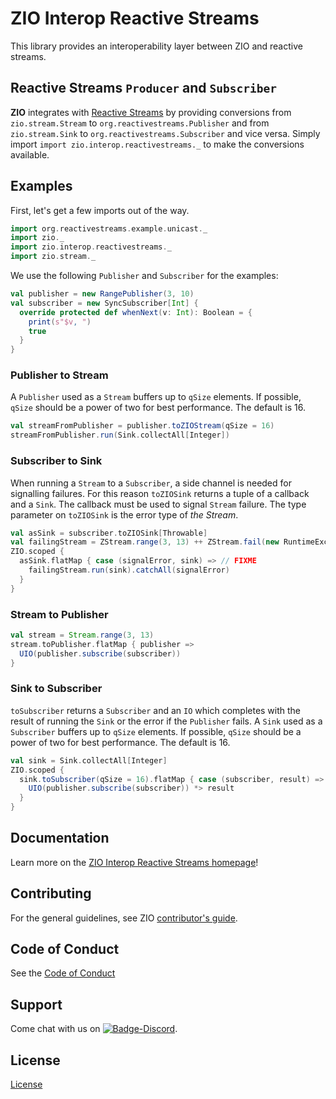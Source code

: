 [//]: # (This file was autogenerated using `zio-sbt-website` plugin via `sbt generateReadme` command.)
[//]: # (So please do not edit it manually. Instead, change "docs/index.md" file or sbt setting keys)
[//]: # (e.g. "readmeDocumentation" and "readmeSupport".)

# ZIO Interop Reactive Streams

This library provides an interoperability layer between ZIO and reactive streams.

## Reactive Streams `Producer` and `Subscriber`

**ZIO** integrates with [Reactive Streams](http://reactive-streams.org) by providing conversions from `zio.stream.Stream` to `org.reactivestreams.Publisher`
and from `zio.stream.Sink` to `org.reactivestreams.Subscriber` and vice versa. Simply import `import zio.interop.reactivestreams._` to make the
conversions available.

## Examples

First, let's get a few imports out of the way.

```scala
import org.reactivestreams.example.unicast._
import zio._
import zio.interop.reactivestreams._
import zio.stream._
```

We use the following `Publisher` and `Subscriber` for the examples:

```scala
val publisher = new RangePublisher(3, 10)
val subscriber = new SyncSubscriber[Int] {
  override protected def whenNext(v: Int): Boolean = {
    print(s"$v, ")
    true
  }
}
```

### Publisher to Stream

A `Publisher` used as a `Stream` buffers up to `qSize` elements. If possible, `qSize` should be
a power of two for best performance. The default is 16.

```scala
val streamFromPublisher = publisher.toZIOStream(qSize = 16)
streamFromPublisher.run(Sink.collectAll[Integer])
```

### Subscriber to Sink

When running a `Stream` to a `Subscriber`, a side channel is needed for signalling failures.
For this reason `toZIOSink` returns a tuple of a callback and a `Sink`. The callback must be used to signal `Stream` failure. The type parameter on `toZIOSink` is the error type of *the Stream*.

```scala
val asSink = subscriber.toZIOSink[Throwable]
val failingStream = ZStream.range(3, 13) ++ ZStream.fail(new RuntimeException("boom!"))
ZIO.scoped {
  asSink.flatMap { case (signalError, sink) => // FIXME
    failingStream.run(sink).catchAll(signalError)
  }
}
```

### Stream to Publisher

```scala
val stream = Stream.range(3, 13)
stream.toPublisher.flatMap { publisher =>
  UIO(publisher.subscribe(subscriber))
}
```

### Sink to Subscriber

`toSubscriber` returns a `Subscriber` and an `IO` which completes with the result of running the `Sink` or the error if the `Publisher` fails.
A `Sink` used as a `Subscriber` buffers up to `qSize` elements. If possible, `qSize` should be a power of two for best performance. The default is 16.

```scala
val sink = Sink.collectAll[Integer]
ZIO.scoped {
  sink.toSubscriber(qSize = 16).flatMap { case (subscriber, result) => 
    UIO(publisher.subscribe(subscriber)) *> result
  }
}
```

## Documentation

Learn more on the [ZIO Interop Reactive Streams homepage](https://zio.dev/zio-interop-reactivestreams)!

## Contributing

For the general guidelines, see ZIO [contributor's guide](https://zio.dev/about/contributing).

## Code of Conduct

See the [Code of Conduct](https://zio.dev/about/code-of-conduct)

## Support

Come chat with us on [![Badge-Discord]][Link-Discord].

[Badge-Discord]: https://img.shields.io/discord/629491597070827530?logo=discord "chat on discord"
[Link-Discord]: https://discord.gg/2ccFBr4 "Discord"

## License

[License](LICENSE)
